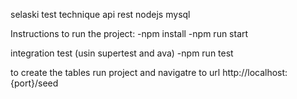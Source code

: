 selaski test technique
api rest nodejs mysql

Instructions to run the project:
-npm install
-npm run start

integration test (usin supertest and ava)
-npm run test

to create the tables run project and navigatre to url http://localhost:{port}/seed